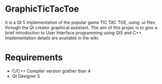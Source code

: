 # GraphicTicTacToe

It is a Qt 5 implementation of the popular game TIC TAC TOE, using .ui files through the Qt creator graphical assistant.
The aim of this projec is to give a brief introduction to User Interface programming using Qt5 and C++. Implementation
details are available in the wiki.

# Requirements

- C/C++ Compiler version grather than 4
- Qt Designer 5
